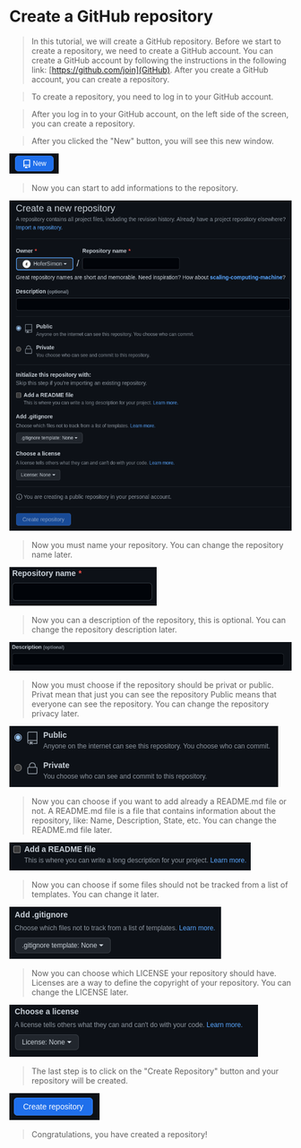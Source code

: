 # Create a GitHub repository


> In this tutorial, we will create a GitHub repository. Before we start to create a repository, we need to create a GitHub account. You can create a GitHub account by following the instructions in the following link: [https://github.com/join](GitHub). After you create a GitHub account, you can create a repository.


> To create a repository, you need to log in to your GitHub account.


> After you log in to your GitHub account, on the left side of the screen, you can create a repository.


> After you clicked the "New" button, you will see this new window.


![image](/images/New%20repository.png)


> Now you can start to add informations to the repository.


![image](/images/Add%20informations.png)


> Now you must name your repository. You can change the repository name later.


![image](/images/Repository%20name.png)


> Now you can a description of the repository, this is optional. You can change the repository description later.


![image](/images/Description.png)


> Now you must choose if the repository should be privat or public. Privat mean that just you can see the repository Public means that everyone can see the repository. You can change the repository privacy later.


![image](/images/Privat%20or%20Public.png)


> Now you can choose if you want to add already a README.md file or not. A README.md file is a file that contains information about the repository, like: Name, Description, State, etc. You can change the README.md file later.


![image](/images/Add%20README.png)


> Now you can choose if some files should not be tracked from a list of templates. You can change it later.


![image](/images/Add%20gitigniore.png)


> Now you can choose which LICENSE your repository should have. Licenses are a way to define the copyright of your repository. You can change the LICENSE later.


![image](/images/Add%20LICENSE.png)


> The last step is to click on the "Create Repository" button and your repository will be created.


![image](/images/Create%20repository.png)


> Congratulations, you have created a repository!


